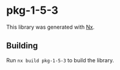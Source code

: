 # pkg-1-5-3

This library was generated with [Nx](https://nx.dev).

## Building

Run `nx build pkg-1-5-3` to build the library.
